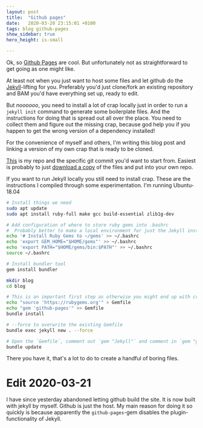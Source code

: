 ```yaml
---
layout: post
title:  "Github pages"
date:   2020-03-20 23:15:01 +0100
tags: blog github-pages
show_sidebar: true
hero_height: is-small

---
```


Ok, so [Github Pages][gh-pages] are cool. But unfortunately not as straightforward to get going as one might like.

At least not when you just want to host some files and let github do the [Jekyll][gh-jekyll]-lifting for you.
Preferably you'd just clone/fork an existing repository and BAM you'd have everything set up, ready to edit.

But _noooooo_, you need to install a lot of crap locally just in order to run a `jekyll init` command to generate some boilerplate files.
And the instructions for doing that is spread out all over the place. You need to collect them and figure out the missing crap,
 because god help you if you happen to get the wrong version of a dependency installed!

For the convenience of myself and others, I'm writing this blog post and linking a version of my own crap that is ready to be cloned.

[This][bare-jekyll] is my repo and the specific git commit you'd want to start from.
Easiest is probably to just [download a copy][bare-export] of the files and put into your own repo.

If you want to run Jekyll locally you still need to install crap.
These are the instructions I compiled through some experimentation.
I'm running Ubuntu-18.04

```bash
# Install things we need
sudo apt update
sudo apt install ruby-full make gcc build-essential zlib1g-dev

# Add configuration of where to store ruby gems into .bashrc
#  Probably better to make a local environment for just the Jekyll instance tho.
echo '# Install Ruby Gems to ~/gems' >> ~/.bashrc
echo 'export GEM_HOME="$HOME/gems"' >> ~/.bashrc
echo 'export PATH="$HOME/gems/bin:$PATH"' >> ~/.bashrc
source ~/.bashrc

# Install bundler tool
gem install bundler

mkdir blog
cd blog

# This is an important first step as otherwise you might end up with crappy version problems
echo "source 'https://rubygems.org'" > Gemfile
echo "gem 'github-pages'" >> Gemfile
bundle install

# --force to overwrite the existing Gemfile
bundle exec jekyll new . --force

# Open the `Gemfile`, comment out `gem "Jekyll"` and comment in `gem "github-pages"` as is instructed in the gemfile.
bundle update

```

There you have it, that's a lot to do to create a handful of boring files.

# Edit 2020-03-21

I have since yesterday abandoned letting github build the site.
It is now built with jekyll by myself. Github is just the host.
My main reason for doing it so quickly is because apparently the `github-pages`-gem disables the plugin-functionality of Jekyll.

[gh-pages]: https://pages.github.com/
[gh-jekyll]: https://help.github.com/en/github/working-with-github-pages/setting-up-a-github-pages-site-with-jekyll

[bare-jekyll]: https://github.com/DrInfiniteExplorer/drinfiniteexplorer.github.io/tree/7b9d50b3f4fc6f51042776edb96079e3985e1715
[bare-export]: https://github.com/DrInfiniteExplorer/drinfiniteexplorer.github.io/archive/7b9d50b3f4fc6f51042776edb96079e3985e1715.zip
